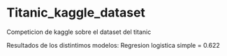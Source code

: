 # Titanic_kaggle_dataset
Competicion de kaggle sobre el dataset del titanic

Resultados de los distintimos modelos:
Regresion logistica simple = 0.622
